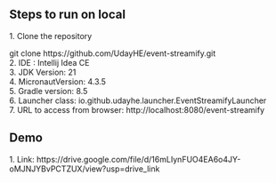 <H2> Steps to run on local </H2>
1. Clone the repository <br>
   <p>git clone https://github.com/UdayHE/event-streamify.git <br>
2. IDE : Intellij Idea CE <br>
3. JDK Version: 21 <br>
4. MicronautVersion: 4.3.5 <br>
5. Gradle version: 8.5 <br>
6. Launcher class: io.github.udayhe.launcher.EventStreamifyLauncher <br>
7. URL to access from browser: http://localhost:8080/event-streamify <br>

<H2> Demo </H2>
1. Link: https://drive.google.com/file/d/16mLIynFUO4EA6o4JY-oMJNJYBvPCTZUX/view?usp=drive_link <br>
